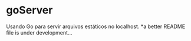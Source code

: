 # goServer
Usando Go para servir arquivos estáticos no localhost.
*a better README file is under development...
